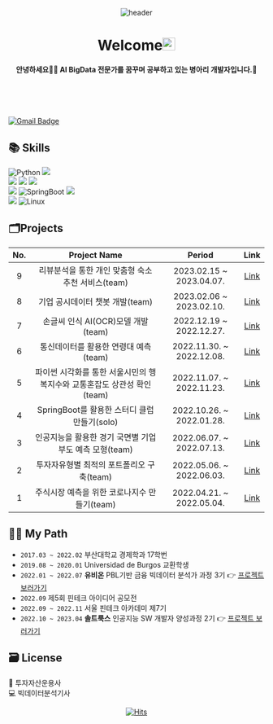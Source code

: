  <div align=center>
 
 ![header](https://capsule-render.vercel.app/api?type=transparent&fontColor=1F18B1&height=100&section=header&text=SunYoung's%20GitHub&fontSize=55&animation=twinkling&fontAlignY=40&fontAlign=50&desc=since2022&descSize=25&descAlignY=72&descAlign=72)

# Welcome<img src="https://media.giphy.com/media/hvRJCLFzcasrR4ia7z/giphy.gif" width="25px">
#### 안녕하세요🙋🏻 AI BigData 전문가를 꿈꾸며 공부하고 있는 병아리 개발자입니다.🐥
 
  </div> <br><br><br>

[![Gmail Badge](https://img.shields.io/badge/-rumbini98@gmail.com-c14438?style=flat-square&logo=Gmail&logoColor=white&link=mailto:rumbini98@gmail.com)](mailto:rumbini98@gmail.com)

## 📚 Skills

<img alt="Python" src="https://img.shields.io/badge/python%20-%2314354C.svg?&style=for-the-badge&logo=python&logoColor=white"/> <img src="https://img.shields.io/badge/java-007396?style=for-the-badge&logo=java&logoColor=white">   
<img src="https://img.shields.io/badge/mysql-4479A1?style=for-the-badge&logo=mysql&logoColor=white"> <img src="https://img.shields.io/badge/mongoDB-47A248?style=for-the-badge&logo=MongoDB&logoColor=white">  <img src="https://img.shields.io/badge/ElasticSearch-005571?style=for-the-badge&logo=ElasticSearch&logoColor=white">   
<img src="https://img.shields.io/badge/flask-000000?style=for-the-badge&logo=flask&logoColor=white"> <img alt="SpringBoot" src="https://img.shields.io/badge/SpringBoot-6DB33F?style=for-the-badge&logo=SpringBoot&logoColor=white"/>  <img src="https://img.shields.io/badge/html5-E34F26?style=for-the-badge&logo=html5&logoColor=white">   
<img src="https://img.shields.io/badge/github-181717?style=for-the-badge&logo=github&logoColor=white"> 
<img alt="Linux" src="https://img.shields.io/badge/Linux-181717?style=for-the-badge&logo=Linux&logoColor=white"/>

## 🗂️Projects
|No.|Project Name|Period|Link|
|:--:|:--:|:--:|:--:|
|9|리뷰분석을 통한 개인 맞춤형 숙소 추천 서비스(team)|2023.02.15 ~ 2023.04.07.|[Link](https://github.com/Solxcero/RnR)|
|8|기업 공시데이터 챗봇 개발(team)|2023.02.06 ~ 2023.02.10.|[Link](https://github.com/Solxcero/sesac-2rd/tree/main/mini%20ML%20Project)|
|7|손글씨 인식 AI(OCR)모델 개발(team)|2022.12.19 ~ 2022.12.27.|[Link](https://github.com/Solxcero/sesac-2rd/tree/main/DL%20Project)|
|6|통신데이터를 활용한 연령대 예측(team)|2022.11.30. ~ 2022.12.08.|[Link](https://github.com/Solxcero/sesac-2rd/tree/main/Python_visualization)|
|5|파이썬 시각화를 통한 서울시민의 행복지수와 교통혼잡도 상관성 확인(team)|2022.11.07. ~ 2022.11.23.|[Link](https://github.com/Solxcero/sesac-2rd/tree/main/Python_visualization)|
|4|SpringBoot를 활용한 스터디 클럽 만들기(solo)|2022.10.26. ~ 2022.01.28.|[Link](https://github.com/Solxcero/sesac-2rd/tree/main/SpringBoot/sol)|
|3|인공지능을 활용한 경기 국면별 기업 부도 예측 모형(team)|2022.06.07. ~ 2022.07.13.|[Link](https://github.com/Solxcero/ubion-3rd/tree/main/Project2)|
|2|투자자유형별 최적의 포트폴리오 구축(team)|2022.05.06. ~ 2022.06.03.|[Link](https://github.com/Solxcero/ubion-3rd/tree/main/Project1)|
|1|주식시장 예측을 위한 코로나지수 만들기(team)|2022.04.21. ~ 2022.05.04.|[Link](https://github.com/Solxcero/ubion-3rd/tree/main/Hackathon)|

## 🐱‍🏍 My Path
- `2017.03 ~ 2022.02` 부산대학교 경제학과 17학번
- `2019.08 ~ 2020.01` Universidad de Burgos 교환학생
- `2022.01 ~ 2022.07` **유비온** PBL기반 금융 빅데이터 분석가 과정 3기 👉 [프로젝트 보러가기](https://github.com/Solxcero/_ubion_)
- `2022.09`   제5회 핀테크 아이디어 공모전 
- `2022.09 ~ 2022.11` 서울 핀테크 아카데미 제7기
- `2022.10 ~ 2023.04` **솔트룩스** 인공지능 SW 개발자 양성과정 2기 👉 [프로젝트 보러가기](https://github.com/Solxcero/_SeSac_)

## 🗃️ License
💸 투자자산운용사  
💻 빅데이터분석기사


<div align=center>   
 
<!-- ![footer](https://capsule-render.vercel.app/api?section=footer&type=waving&color=0101B3&height=120)  
 
 </div>
 -->
 
 [![Hits](https://hits.seeyoufarm.com/api/count/incr/badge.svg?url=https%3A%2F%2Fhttps%2F%2Fgithub.com%2FSolxcero%2Fhit-counter&count_bg=%234E53C3&title_bg=%23090101&icon=pinboard.svg&icon_color=%234E53C3&title=hits&edge_flat=false)](https://hits.seeyoufarm.com)



